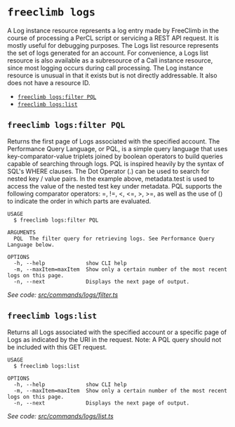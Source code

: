 `freeclimb logs`
================

A Log instance resource represents a log entry made by FreeClimb in the course of processing a PerCL script or servicing a REST API request. It is mostly useful for debugging purposes. The Logs list resource represents the set of logs generated for an account. For convenience, a Logs list resource is also available as a subresource of a Call instance resource, since most logging occurs during call processing. The Log instance resource is unusual in that it exists but is not directly addressable. It also does not have a resource ID.

* [`freeclimb logs:filter PQL`](#freeclimb-logsfilter-pql)
* [`freeclimb logs:list`](#freeclimb-logslist)

## `freeclimb logs:filter PQL`

Returns the first page of Logs associated with the specified account. The Performance Query Language, or PQL, is a simple query language that uses key-comparator-value triplets joined by boolean operators to build queries capable of searching through logs. PQL is inspired heavily by the syntax of SQL's WHERE clauses. The Dot Operator (.) can be used to search for nested key / value pairs. In the example above, metadata.test is used to access the value of the nested test key under metadata. PQL supports the following comparator operators: =, !=, <, <=, >, >=, as well as the use of () to indicate the order in which parts are evaluated.

```
USAGE
  $ freeclimb logs:filter PQL

ARGUMENTS
  PQL  The filter query for retrieving logs. See Performance Query Language below.

OPTIONS
  -h, --help             show CLI help
  -m, --maxItem=maxItem  Show only a certain number of the most recent logs on this page.
  -n, --next             Displays the next page of output.
```

_See code: [src/commands/logs/filter.ts](https://github.com/jblack-vail/freeclimb-cli-cd-test/blob/v0.2.0/src/commands/logs/filter.ts)_

## `freeclimb logs:list`

Returns all Logs associated with the specified account or a specific page of Logs as indicated by the URI in the request. Note: A PQL query should not be included with this GET request.

```
USAGE
  $ freeclimb logs:list

OPTIONS
  -h, --help             show CLI help
  -m, --maxItem=maxItem  Show only a certain number of the most recent logs on this page.
  -n, --next             Displays the next page of output.
```

_See code: [src/commands/logs/list.ts](https://github.com/jblack-vail/freeclimb-cli-cd-test/blob/v0.2.0/src/commands/logs/list.ts)_
